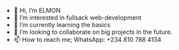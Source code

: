 - 👋 Hi, I’m ELMON
- 👀 I’m interested in fullsack web-development
- 🌱 I’m currently learning the basics
- 💞️ I’m looking to collaborate on big projects in the future.
- 📫 How to reach me; WhatsApp: +234 810 788 4134

<!---
ElmonINC/ElmonINC is a ✨ special ✨ repository because its `README.md` (this file) appears on your GitHub profile.
You can click the Preview link to take a look at your changes.
--->
